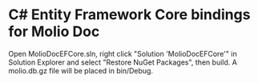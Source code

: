 # C# Entity Framework Core bindings for Molio Doc

Open MolioDocEFCore.sln, right click "Solution 'MolioDocEFCore'" in Solution Explorer and select "Restore NuGet Packages", then build. A molio.db.gz file will be placed in bin/Debug.